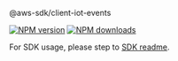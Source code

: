 @aws-sdk/client-iot-events

[![NPM version](https://img.shields.io/npm/v/@aws-sdk/client-iot-events/rc.svg)](https://www.npmjs.com/package/@aws-sdk/client-iot-events)
[![NPM downloads](https://img.shields.io/npm/dm/@aws-sdk/client-iot-events.svg)](https://www.npmjs.com/package/@aws-sdk/client-iot-events)

For SDK usage, please step to [SDK readme](https://github.com/aws/aws-sdk-js-v3).
